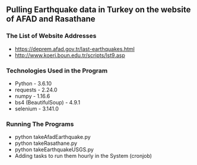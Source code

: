 ## Pulling Earthquake data in Turkey on the website of AFAD and Rasathane
### The List of Website Addresses
* https://deprem.afad.gov.tr/last-earthquakes.html
* http://www.koeri.boun.edu.tr/scripts/lst9.asp

### Technologies Used in the Program 
* Python - 3.6.10
* requests - 2.24.0
* numpy - 1.16.6
* bs4 (BeautifulSoup) - 4.9.1
* selenium - 3.141.0

### Running The Programs
* python takeAfadEarthquake.py
* python takeRasathane.py
* python takeEarthquakeUSGS.py
* Adding tasks to run them hourly in the System (cronjob)